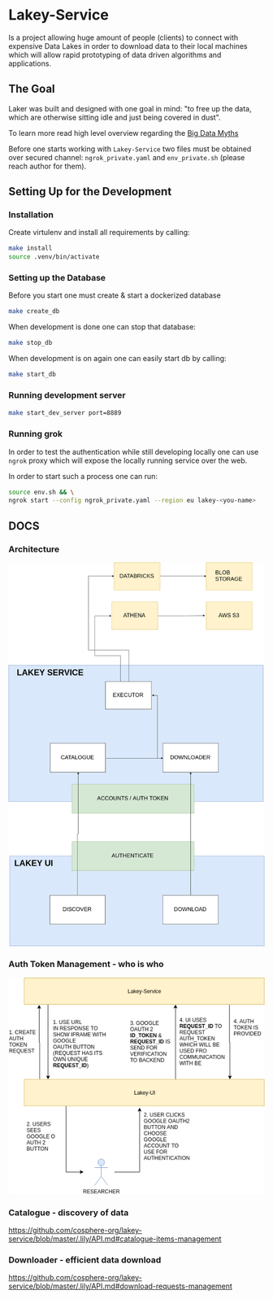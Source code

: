
# Lakey-Service

Is a project allowing huge amount of people (clients) to connect with expensive Data Lakes in order to download data to their local machines which will allow rapid prototyping of data driven algorithms and applications.

## The Goal

Laker was built and designed with one goal in mind: "to free up the data, which are otherwise sitting idle and just being covered in dust".

To learn more read high level overview regarding the [Big Data Myths](https://github.com/cosphere-org/lakey-service/blob/master/LAKEY.md)

Before one starts working with `Lakey-Service` two files must be obtained over secured channel: `ngrok_private.yaml` and `env_private.sh` (please reach author for them).

## Setting Up for the Development

### Installation

Create virtulenv and install all requirements by calling:

```bash
make install
source .venv/bin/activate
```

### Setting up the Database

Before you start one must create & start a dockerized database

```bash
make create_db
```

When development is done one can stop that database:

```bash
make stop_db
```

When development is on again one can easily start db by calling:

```bash
make start_db
```


### Running development server

```bash
make start_dev_server port=8889
```

### Running grok

In order to test the authentication while still developing locally one can use `ngrok` proxy which will expose the locally running service over the web.

In order to start such a process one can run:

```bash
source env.sh && \
ngrok start --config ngrok_private.yaml --region eu lakey-<you-name>
```

## DOCS

### Architecture

[![lakey-flows-main](./assets/lakey-flows-main.png)](https://www.draw.io/#G10wj4nSI7JHLVParPvdDMrLe4CMT4Vg6r)

### Auth Token Management - who is who

[![auth-token-flow](./assets/lakey-auth-token-flow.png)](https://www.draw.io/#G10wj4nSI7JHLVParPvdDMrLe4CMT4Vg6r)

### Catalogue - discovery of data

https://github.com/cosphere-org/lakey-service/blob/master/.lily/API.md#catalogue-items-management

### Downloader - efficient data download

https://github.com/cosphere-org/lakey-service/blob/master/.lily/API.md#download-requests-management
